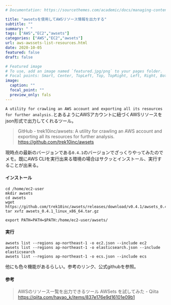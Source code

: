 ```yaml
---
# Documentation: https://sourcethemes.com/academic/docs/managing-content/

title: "awsetsを使用してAWSリソース情報を出力する"
subtitle: ""
summary: " "
tags: ["AWS","EC2","awsets"]
categories: ["AWS","EC2","awsets"]
url: aws-awssets-list-resources.html
date: 2020-10-05
featured: false
draft: false

# Featured image
# To use, add an image named `featured.jpg/png` to your pages folder.
# Focal points: Smart, Center, TopLeft, Top, TopRight, Left, Right, BottomLeft, Bottom, BottomRight.
image:
  caption: ""
  focal_point: ""
  preview_only: fals
---
```


`A utility for crawling an AWS account and exporting all its resources for further analysis.`とあるようにAWSアカウントに紐づくAWSリソースをjson形式で出力してくれるツール。

> GitHub - trek10inc/awsets: A utility for crawling an AWS account and exporting all its resources for further analysis. https://github.com/trek10inc/awsets

現時点の最新のバージョンである`0.4.1`のバージョンでざっくりやってみたのでメモ。既にAWS CLIを実行出来る環境の場合はサクッとインストール、実行することが出来る。

#### インストール

```
cd /home/ec2-user
mkdir awsets
cd awsets
wget https://github.com/trek10inc/awsets/releases/download/v0.4.1/awsets_0.4.1_linux_x86_64.tar.gz
tar xvfz awsets_0.4.1_linux_x86_64.tar.gz

export PATH=PATH=$PATH:/home/ec2-user/awsets/
```

#### 実行

```
awsets list --regions ap-northeast-1 -o ec2.json --include ec2
awsets list --regions ap-northeast-1 -o elasticsearch.json --include elasticsearch
awsets list --regions ap-northeast-1 -o ecs.json --include ecs
```

他にも色々機能があるらしい。参考のリンク、公式githubを参照。

#### 参考

> AWSのリソース一覧を出力できるツール AWSets を試してみた - Qiita https://qiita.com/hayao_k/items/837e176e9d16101e09b1



